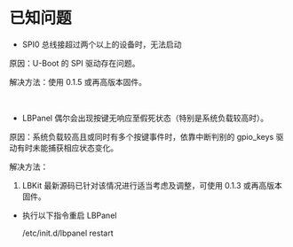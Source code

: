 # 已知问题

* SPI0 总线接超过两个以上的设备时，无法启动

原因：U-Boot 的 SPI 驱动存在问题。

解决方法：使用 0.1.5 或再高版本固件。

<br>

* LBPanel 偶尔会出现按键无响应至假死状态（特别是系统负载较高时）。

原因：系统负载较高且或同时有多个按键事件时，依靠中断判别的 gpio_keys 驱动有时未能捕获相应状态变化。

解决方法：

1. LBKit 最新源码已针对该情况进行适当考虑及调整，可使用 0.1.3 或再高版本固件。

+ 执行以下指令重启 LBPanel

    /etc/init.d/lbpanel restart


